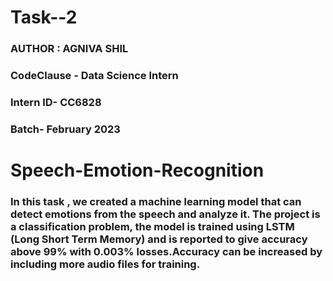 # **Task--2**
### AUTHOR : AGNIVA SHIL

### CodeClause - Data Science Intern
### Intern ID- CC6828
### Batch- February 2023

# **Speech-Emotion-Recognition**

### In this task , we created a machine learning model that can detect emotions from the speech and analyze it. The project is a classification problem, the model is trained using LSTM (Long Short Term Memory) and is reported to give accuracy above 99% with 0.003% losses.Accuracy can be increased by including more audio files for training.

